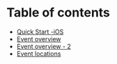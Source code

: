 # Table of contents

* [Quick Start -iOS](README.md)
* [Event overview](event-overview.md)
* [Event overview - 2](event-overview-2.md)
* [Event locations](event-locations.md)
